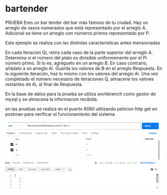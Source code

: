 # bartender
PRUEBA Eres un bar ténder del bar más famoso de tu ciudad.
 Hay un arreglo de vasos numerados que está representado por el arreglo A. 
 Adicional se tiene un arreglo con números primos representado por P.


 Este ejemplo se realiza con las distintas caracteristicas antes mensionadas

En cada iteración Qi, retira cada vaso de la parte superior del arreglo A. Determina si el número
del plato es divisible uniformemente por el Pi número primo. Si lo es, agréguelo en un arreglo B.
En caso contrario, añádalo a un arreglo Ai. Guarda los valores de B en el arreglo Respuesta. En
la siguiente iteración, haz lo mismo con los valores del arreglo Ai. Una vez completado el
número necesario de iteraciones Q, almacene los valores restantes de Ai, al final de Respuesta.


En la base de datos para la prueba se utiliza workbrench como gestor de mysql y se almacena la informacion recibida.

en las pruebas se realiza en el puerto 8080 utilizando peticion http get en postman para verificar el funcionamiento del sistema 


![alt text](image.png)
